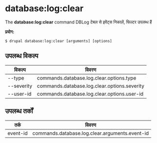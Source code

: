# database:log:clear
The **database:log:clear** command DBLog टेबल से इवेंट्स निकालें, फिल्टर उपलब्ध हैं

**प्रयोग:**
```
$ drupal database:log:clear [arguments] [options] 
```

## उपलब्ध विकल्प
विकल्प | विवरण
-------|-------------
--type | commands.database.log.clear.options.type
--severity | commands.database.log.clear.options.severity
--user-id | commands.database.log.clear.options.user-id

## उपलब्ध तर्कों  
तर्क | विवरण
---------|-------------
event-id | commands.database.log.clear.arguments.event-id
